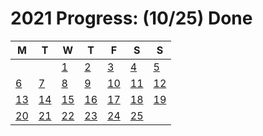# 2021 Progress: (10/25) Done

| M  | T  | W  | T  | F  | S  | S  |
|----|----|----|----|----|----|----|
|    |    |  [1](https://adventofcode.com/2021/day/1) |  [2](https://adventofcode.com/2021/day/2) |  [3](https://adventofcode.com/2021/day/3) |  [4](https://adventofcode.com/2021/day/4) |  [5](https://adventofcode.com/2021/day/5) |
|  [6](https://adventofcode.com/2021/day/6) |  [7](https://adventofcode.com/2021/day/7) |  [8](https://adventofcode.com/2021/day/8) |  [9](https://adventofcode.com/2021/day/9) |  [10](https://adventofcode.com/2021/day/10) |  [11](https://adventofcode.com/2021/day/11) |  [12](https://adventofcode.com/2021/day/12) |
|  [13](https://adventofcode.com/2021/day/13) |  [14](https://adventofcode.com/2021/day/14) |  [15](https://adventofcode.com/2021/day/15) |  [16](https://adventofcode.com/2021/day/16) |  [17](https://adventofcode.com/2021/day/17) |  [18](https://adventofcode.com/2021/day/18) |  [19](https://adventofcode.com/2021/day/19) |
|  [20](https://adventofcode.com/2021/day/20) |  [21](https://adventofcode.com/2021/day/21) |  [22](https://adventofcode.com/2021/day/22) |  [23](https://adventofcode.com/2021/day/23) |  [24](https://adventofcode.com/2021/day/24) |  [25](https://adventofcode.com/2021/day/25) |    |
